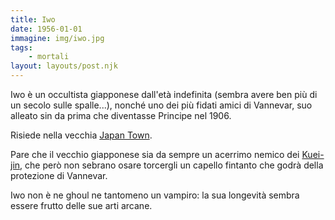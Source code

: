 ```yaml
---
title: Iwo
date: 1956-01-01
immagine: img/iwo.jpg
tags:
    - mortali
layout: layouts/post.njk
---
```


Iwo è un occultista giapponese dall'età indefinita (sembra avere ben più di un secolo sulle spalle...), nonché uno dei più fidati amici di Vannevar, suo alleato sin da prima che diventasse Principe nel 1906.

Risiede nella vecchia [Japan Town](https://www.google.com/maps/place/Japantown,+San+Francisco,+California+94115,+Stati+Uniti/@37.7856109,-122.4393918,15z/data=!4m5!3m4!1s0x808580bf2ab76475:0x1c82fe532473cbc2!8m2!3d37.7854135!4d-122.429383).

Pare che il vecchio giapponese sia da sempre un acerrimo nemico dei [Kuei-jin](/database/kuei-jin/), che però non sebrano osare torcergli un capello fintanto che godrà della protezione di Vannevar.

Iwo non è ne ghoul ne tantomeno un vampiro: la sua longevità sembra essere frutto delle sue arti arcane.